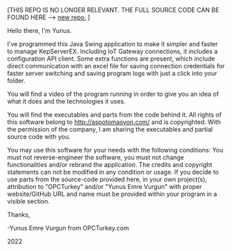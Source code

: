[THIS REPO IS NO LONGER RELEVANT. THE FULL SOURCE CODE CAN BE FOUND HERE --> [new repo.](#) ]


Hello there,
I'm Yunus.

I've programmed this Java Swing application to make it simpler and faster to manage KepServerEX. Including IoT Gateway connections, it includes a configuration API client. Some extra functions are present, which include direct communication with an excel file for saving connection credentials for faster server switching and saving program logs with just a click into your folder.

You will find a video of the program running in order to give you an idea of what it does and the technologies it uses.

You will find the executables and parts from the code behind it. All rights of this software belong to http://aspotomasyon.com/ and is copyrighted. With the permission of the company, I am sharing the executables and partial source code with you. 

You may use this software for your needs with the following conditions: You must not reverse-engineer the software, you must not change functionalities and/or rebrand the application. The credits and copyright statements can not be modified in any condition or usage. If you decide to use parts from the source-code provided here, in your own project(s), attribution to "OPCTurkey" and/or "Yunus Emre Vurgun" with proper website/GitHub URL and name must be provided within your program in a visible section.


Thanks,

-Yunus Emre Vurgun from OPCTurkey.com

2022
